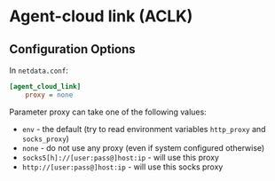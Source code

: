 <!--
---
title: "Agent-cloud link (ACLK)"
custom_edit_url: https://github.com/netdata/netdata/edit/master/aclk/README.md
---
-->

# Agent-cloud link (ACLK)


## Configuration Options

In `netdata.conf`:

```ini
[agent_cloud_link]
    proxy = none
```

Parameter proxy can take one of the following values:

- `env` - the default (try to read environment variables `http_proxy` and `socks_proxy`)
- `none` - do not use any proxy (even if system configured otherwise)
- `socks5[h]://[user:pass@]host:ip` - will use this proxy
- `http://[user:pass@]host:ip` - will use this socks proxy
